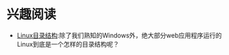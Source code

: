 


# 兴趣阅读

- [Linux目录结构](http://linux-wiki.cn/wiki/zh-hans/Linux%E7%9B%AE%E5%BD%95%E7%BB%93%E6%9E%84):除了我们熟知的Windows外，绝大部分web应用程序运行的Linux到底是一个怎样的目录结构呢？
